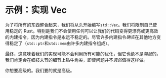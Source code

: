 # 示例：实现 Vec

为了将所有的东西整合起来，我们将从头开始编写`std::Vec`。我们将限制自己使用稳定的 Rust。特别是我们不会使用任何可以让我们的代码变得更漂亮或更高效的内建指令，因为内建指令是永远不稳定的。尽管许多内建指令*确实*在其他地方变得稳定了（`std::ptr`和`std::mem`由许多内建指令组成）。

最终，这意味着我们的实现可能不会利用所有可能的优化，但它也绝不是*简陋*的。我们肯定会在细枝末节的细节上钻牛角尖，即使问题并不*真的*值得这样做。

你想要高级的。我们要的就是高级。
